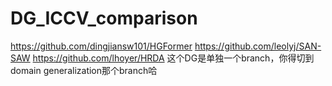 # DG_ICCV_comparison

https://github.com/dingjiansw101/HGFormer
https://github.com/leolyj/SAN-SAW
https://github.com/lhoyer/HRDA
    这个DG是单独一个branch，你得切到domain generalization那个branch哈


